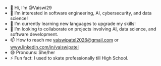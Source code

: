 - 👋 Hi, I’m @Vaiswi29
- 👀 I’m interested in software engineering, AI, cybersecurity, and data science!
- 🌱 I’m currently learning new languages to upgrade my skills!
- 💞️ I’m looking to collaborate on projects involving AI, data science, and software development.
- 📫 How to reach me vaiswipatel2026@gmail.com or www.linkedin.com/in/vaiswipatel
- 😄 Pronouns: She/her
- ⚡ Fun fact: I used to skate professionally till High School.

<!---
Vaiswi29/Vaiswi29 is a ✨ special ✨ repository because its `README.md` (this file) appears on your GitHub profile.
You can click the Preview link to take a look at your changes.
--->
